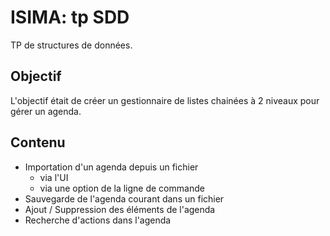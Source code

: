 ISIMA: tp SDD
=============

TP de structures de données.

Objectif
--------

L'objectif était de créer un gestionnaire de listes chainées à 2 niveaux pour gérer un agenda.

Contenu
-------

- Importation d'un agenda depuis un fichier
  - via l'UI
  - via une option de la ligne de commande
- Sauvegarde de l'agenda courant dans un fichier
- Ajout / Suppression des éléments de l'agenda
- Recherche d'actions dans l'agenda
